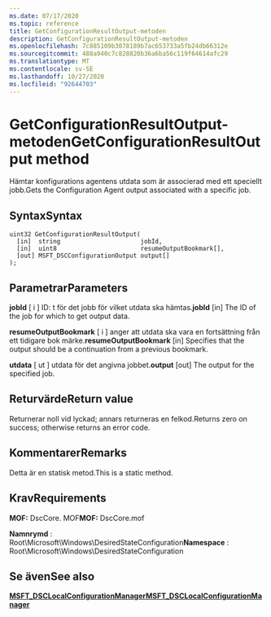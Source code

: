 ```yaml
---
ms.date: 07/17/2020
ms.topic: reference
title: GetConfigurationResultOutput-metoden
description: GetConfigurationResultOutput-metoden
ms.openlocfilehash: 7c885109b3078189b7ac653733a5fb24db66312e
ms.sourcegitcommit: 488a940c7c828820b36a6ba56c119f64614afc29
ms.translationtype: MT
ms.contentlocale: sv-SE
ms.lasthandoff: 10/27/2020
ms.locfileid: "92644703"
---
```

# <a name="getconfigurationresultoutput-method"></a><span data-ttu-id="b9804-103">GetConfigurationResultOutput-metoden</span><span class="sxs-lookup"><span data-stu-id="b9804-103">GetConfigurationResultOutput method</span></span>

<span data-ttu-id="b9804-104">Hämtar konfigurations agentens utdata som är associerad med ett speciellt jobb.</span><span class="sxs-lookup"><span data-stu-id="b9804-104">Gets the Configuration Agent output associated with a specific job.</span></span>

## <a name="syntax"></a><span data-ttu-id="b9804-105">Syntax</span><span class="sxs-lookup"><span data-stu-id="b9804-105">Syntax</span></span>

```mof
uint32 GetConfigurationResultOutput(
  [in]  string                      jobId,
  [in]  uint8                       resumeOutputBookmark[],
  [out] MSFT_DSCConfigurationOutput output[]
);
```

## <a name="parameters"></a><span data-ttu-id="b9804-106">Parametrar</span><span class="sxs-lookup"><span data-stu-id="b9804-106">Parameters</span></span>

<span data-ttu-id="b9804-107">**jobId** \[ i \] ID: t för det jobb för vilket utdata ska hämtas.</span><span class="sxs-lookup"><span data-stu-id="b9804-107">**jobId** \[in\] The ID of the job for which to get output data.</span></span>

<span data-ttu-id="b9804-108">**resumeOutputBookmark** \[ i \] anger att utdata ska vara en fortsättning från ett tidigare bok märke.</span><span class="sxs-lookup"><span data-stu-id="b9804-108">**resumeOutputBookmark** \[in\] Specifies that the output should be a continuation from a previous bookmark.</span></span>

<span data-ttu-id="b9804-109">**utdata** \[ ut \] utdata för det angivna jobbet.</span><span class="sxs-lookup"><span data-stu-id="b9804-109">**output** \[out\] The output for the specified job.</span></span>

## <a name="return-value"></a><span data-ttu-id="b9804-110">Returvärde</span><span class="sxs-lookup"><span data-stu-id="b9804-110">Return value</span></span>

<span data-ttu-id="b9804-111">Returnerar noll vid lyckad; annars returneras en felkod.</span><span class="sxs-lookup"><span data-stu-id="b9804-111">Returns zero on success; otherwise returns an error code.</span></span>

## <a name="remarks"></a><span data-ttu-id="b9804-112">Kommentarer</span><span class="sxs-lookup"><span data-stu-id="b9804-112">Remarks</span></span>

<span data-ttu-id="b9804-113">Detta är en statisk metod.</span><span class="sxs-lookup"><span data-stu-id="b9804-113">This is a static method.</span></span>

## <a name="requirements"></a><span data-ttu-id="b9804-114">Krav</span><span class="sxs-lookup"><span data-stu-id="b9804-114">Requirements</span></span>

<span data-ttu-id="b9804-115">**MOF:** DscCore. MOF</span><span class="sxs-lookup"><span data-stu-id="b9804-115">**MOF:** DscCore.mof</span></span>

<span data-ttu-id="b9804-116">**Namnrymd** : Root\Microsoft\Windows\DesiredStateConfiguration</span><span class="sxs-lookup"><span data-stu-id="b9804-116">**Namespace** : Root\Microsoft\Windows\DesiredStateConfiguration</span></span>

## <a name="see-also"></a><span data-ttu-id="b9804-117">Se även</span><span class="sxs-lookup"><span data-stu-id="b9804-117">See also</span></span>

[<span data-ttu-id="b9804-118">**MSFT_DSCLocalConfigurationManager**</span><span class="sxs-lookup"><span data-stu-id="b9804-118">**MSFT_DSCLocalConfigurationManager**</span></span>](msft-dsclocalconfigurationmanager.md)
